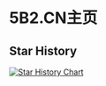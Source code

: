 # 5B2.CN主页

## Star History

<a href="https://www.star-history.com/#zqlit/homepage&Date">
 <picture>
   <source media="(prefers-color-scheme: dark)" srcset="https://api.star-history.com/svg?repos=zqlit/homepage&type=Date&theme=dark" />
   <source media="(prefers-color-scheme: light)" srcset="https://api.star-history.com/svg?repos=zqlit/homepage&type=Date" />
   <img alt="Star History Chart" src="https://api.star-history.com/svg?repos=zqlit/homepage&type=Date" />
 </picture>
</a>